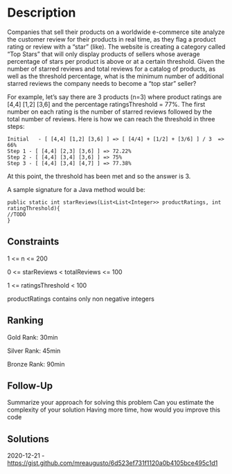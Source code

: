 # Description
Companies that sell their products on a worldwide e-commerce site analyze the customer review for their products in real time, as they flag a product rating or review with a “star” (like). The website is creating a category called “Top Stars” that will only display products  of sellers whose average percentage of stars per product is above or at a certain threshold. Given the number of starred reviews and total reviews for a catalog of products, as well as the threshold percentage, what is the minimum number of additional starred reviews the company needs to become a “top star” seller?

For example, let’s say there are 3 products (n=3) where product ratings are [4,4] [1,2] [3,6] and the percentage ratingsThreshold = 77%. The first number on each rating is the number of starred reviews followed by the total number of reviews. Here is how we can reach the threshold in three steps:

```
Initial   - [ [4,4] [1,2] [3,6] ] => [ [4/4] + [1/2] + [3/6] ] / 3  => 66%
Step 1 - [ [4,4] [2,3] [3,6] ] => 72.22%
Step 2 - [ [4,4] [3,4] [3,6] ] => 75%
Step 3 - [ [4,4] [3,4] [4,7] ] => 77.38%
```

At this point, the threshold has been met and so the answer is 3.

A sample signature for a Java method would be:

```
public static int starReviews(List<List<Integer>> productRatings, int ratingThreshold){
//TODO
}
```

## Constraints

1 <= n <= 200

0 <= starReviews < totalReviews <= 100

1 <= ratingsThreshold < 100

productRatings contains only non negative integers

## Ranking
Gold Rank: 30min

Silver Rank: 45min

Bronze Rank: 90min

## Follow-Up
Summarize your approach for solving this problem
Can you estimate the complexity of your solution
Having more time, how would you improve this code

## Solutions
2020-12-21 - https://gist.github.com/mreaugusto/6d523ef731f1120a0b4105bce495c1d1
